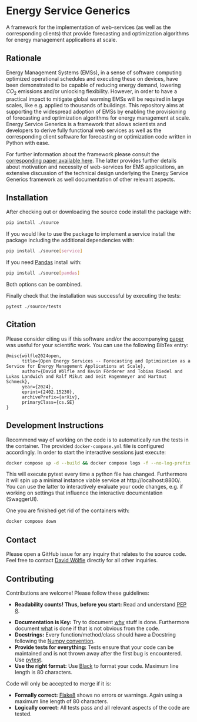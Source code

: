 # Energy Service Generics

A framework for the implementation of web-services (as well as the corresponding clients) that provide forecasting and optimization algorithms for energy management applications at scale.

## Rationale

Energy Management Systems (EMSs), in a sense of software computing optimized operational schedules and executing these on devices, have been demonstrated to be capable of reducing energy demand, lowering $CO_2$ emissions and/or unlocking flexibility. However, in order to have a practical impact to mitigate global warming EMSs will be required in large scales, like e.g. applied to thousands of buildings. This repository aims at supporting the widespread adoption of EMSs by enabling the provisioning of forecasting and optimization algorithms for energy management at scale. Energy Service Generics is a framework that allows scientists and developers to derive fully functional web services as well as the corresponding client software for forecasting or optimization code written in Python with ease.

For further information about the framework please consult the [corresponding paper available here](https://arxiv.org/abs/2402.15230). The latter provides further details about motivation and necessity of web-services for EMS applications, an extensive discussion of the technical design underlying the Energy Service Generics framework as well documentation of other relevant  aspects.

## Installation

After checking out or downloading the source code install the package with:

```bash
pip install ./source
```

If you would like to use the package to implement a service install the package including the additional dependencies with:

```bash
pip install ./source[service]
```

If you need [Pandas](https://pandas.pydata.org/) install with:

```bash
pip install ./source[pandas]
```

Both options can be combined.

Finally check that the installation was successful by executing the tests:

```
pytest ./source/tests
```

## Citation

Please consider citing us if this software and/or the accompanying [paper](https://arxiv.org/abs/2402.15230) was useful for your scientific work. You can use the following BibTex entry:

```
@misc{wölfle2024open,
      title={Open Energy Services -- Forecasting and Optimization as a Service for Energy Management Applications at Scale}, 
      author={David Wölfle and Kevin Förderer and Tobias Riedel and Lukas Landwich and Ralf Mikut and Veit Hagenmeyer and Hartmut Schmeck},
      year={2024},
      eprint={2402.15230},
      archivePrefix={arXiv},
      primaryClass={cs.SE}
}
```

## Development Instructions

Recommend way of working on the code is to automatically run the tests in the container. The provided `docker-compose.yml` file is configured accordingly. In order to start the interactive sessions just execute:

```bash
docker compose up -d --build && docker compose logs -f --no-log-prefix
```

This will execute pytest every time a python file has changed. Furthermore it will spin up a minimal instance  viable service at http://localhost:8800/. You can use the latter to interactively evaluate your code changes, e.g. if working on settings that influence the interactive documentation (SwaggerUI).

One you are finished get rid of the containers with:

```bash
docker compose down
```

## Contact

Please open a GitHub issue for any inquiry that relates to the source code. Feel free to contact [David Wölfle](https://www.fzi.de/team/david-woelfle/) directly for all other inquiries.

## Contributing

Contributions are welcome! Please follow these guidelines:

* **Readability counts! Thus, before you start:** Read and understand [PEP 8](https://www.python.org/dev/peps/pep-0008/).

- **Documentation is Key:** Try to document <u>why</u> stuff is done. Furthermore document <u>what</u> is done if that is not obvious from the code.
- **Docstrings:** Every function/method/class should have a Docstring following the [Numpy convention](https://numpydoc.readthedocs.io/en/latest/format.html).
- **Provide tests for everything:** Tests ensure that your code can be maintained and is not thrown away after the first bug is encountered. Use [pytest](https://docs.pytest.org/).
- **Use the right format:** Use [Black](https://github.com/psf/black) to format your code. Maximum line length is 80 characters.

Code will only be accepted to merge if it is:

- **Formally correct:** [Flake8](https://flake8.pycqa.org/en/latest/) shows no errors or warnings. Again using a maximum line length of 80 characters.
- **Logically correct:** All tests pass and all relevant aspects of the code are tested.
